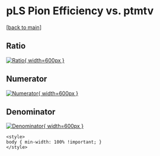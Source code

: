 # pLS Pion Efficiency vs. ptmtv

[[back to main](./)]



## Ratio

[![Ratio](../mtv/var/pLS_211_eff_ptmtv.png){ width=600px }](../mtv/var/pLS_211_eff_ptmtv.pdf)

## Numerator

[![Numerator](../mtv/num/pLS_211_eff_ptmtv_num0.png){ width=600px }](../mtv/num/pLS_211_eff_ptmtv_num0.pdf)

## Denominator

[![Denominator](../mtv/den/pLS_211_eff_ptmtv_den.png){ width=600px }](../mtv/den/pLS_211_eff_ptmtv_den.pdf)


``` {=html}
<style>
body { min-width: 100% !important; }
</style>
```
